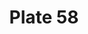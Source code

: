 ---
flag: 
order: '46'
pid: '58'
an: '6'
title: Plate 58
rev_year: 
_date: 
caption: Capote Mattée, garnie dun Papillon. Manches lacées. Schall en Echarpe.
translation: Mattée Cape, decorated with a buterfly.Sleeves lacées. Schall en Echarpe.
student: Ana Karen Aguero
keywords: Mattée, garnie,lacées,echarpe
column: 
flag_translation: Flag
permalink: /plates/58
layout: plate-page
---